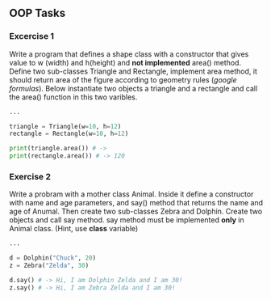 ## OOP Tasks

### Excercise 1
Write a program that defines a shape class with a constructor that gives value to w (width) and h(height) and **not implemented** area() method. Define two sub-classes Triangle and Rectangle, implement area method, it should return area of the figure according to geometry rules (*google formulas*). Below instantiate two objects a triangle and a rectangle and call the area() function in this two varibles.

```python
...

triangle = Triangle(w=10, h=12)
rectangle = Rectangle(w=10, h=12)

print(triangle.area()) # -> 
print(rectangle.area()) # -> 120
```

### Exercise 2
Write a probram with a mother class Animal. Inside it define a constructor with name and age parameters, and say() method that returns the name and age of Anumal. Then create two sub-classes Zebra and Dolphin. Create two objects and call say method. say method must be implemented **only** in Animal class. (Hint, use __class__ variable)

```python
...

d = Dolphin("Chuck", 20)
z = Zebra("Zelda", 30)

d.say() # -> Hi, I am Dolphin Zelda and I am 30!
z.say() # -> Hi, I am Zebra Zelda and I am 30!
```
